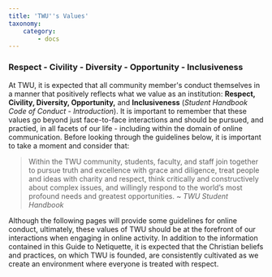 ```yaml
---
title: 'TWU''s Values'
taxonomy:
    category:
        - docs
---
```


### Respect - Civility - Diversity - Opportunity - Inclusiveness

At TWU, it is expected that all community member's conduct themselves in a manner that positively reflects what we value as an institution: **Respect, Civility, Diversity, Opportunity,** and **Inclusiveness** (_Student Handbook Code of Conduct - Introduction_). It is important to remember that these values go beyond just face-to-face interactions and should be pursued, and practied, in all facets of our life - including within the domain of online communication. Before looking through the guidelines below, it is important to take a moment and consider that:

> Within the TWU community, students, faculty, and staff join together to pursue truth and excellence with grace and diligence, treat people and ideas with charity and respect, think critically and constructively about complex issues, and willingly respond to the world’s most profound needs and greatest opportunities. ~ _TWU Student Handbook_

Although the following pages will provide some guidelines for online conduct, ultimately, these values of TWU should be at the forefront of our interactions when engaging in online activity. In addition to the information contained in this Guide to Netiquette, it is expected that the Christian beliefs and practices, on which TWU is founded,  are consistently cultivated as we create an environment where everyone is treated with respect.
